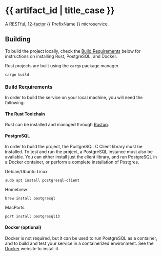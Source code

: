 {{ artifact_id | title_case }}
============

A RESTful, [12-factor](https://12factor.net/) {{ PrefixName }} microservice.

## Building

To build the project locally, check the [Build Requirements](#build-requirements) below for
instructions on installing Rust, PostgreSQL, and Docker.

Rust projects are built using the `cargo` package manager.

    cargo build



### Build Requirements

In order to build the service on your local machine, you will need the following:

#### The Rust Toolchain

Rust can be installed and managed through [Rustup](https://rustup.rs/).

#### PostgreSQL

In order to build the project, the PostgreSQL C Client library must be installed.  To test and run the project, a
PostgreSQL instance must also be available.  You can either install just the client library, and run PostgreSQL in a
Docker container, or perform a complete installation of Postgres.

Debian/Ubuntu Linux

    sudo apt install postgresql-client

Homebrew

    brew install postgresql

MacPorts

    port install postgresql13

#### Docker (optional)

Docker is not required, but it can be used to run PostgreSQL as a container, and to build and test your service in a
containerized environment.  See the [Docker](https://www.docker.com/get-started) website to install it.
